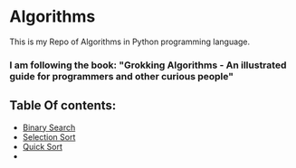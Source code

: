 # Algorithms
  This is my Repo of Algorithms in Python programming language.
 ### I am following the book: "Grokking Algorithms - An illustrated guide for programmers and other curious people"
  

## Table Of contents:
 - [Binary Search](./BinarySearch)
 - [Selection Sort](./SelectionSort)
 - [Quick Sort](./QuickSort)
 - 